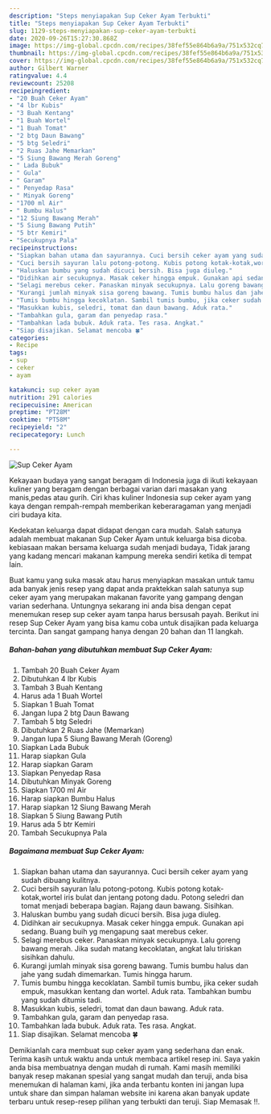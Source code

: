 ```yaml
---
description: "Steps menyiapakan Sup Ceker Ayam Terbukti"
title: "Steps menyiapakan Sup Ceker Ayam Terbukti"
slug: 1129-steps-menyiapakan-sup-ceker-ayam-terbukti
date: 2020-09-26T15:27:30.868Z
image: https://img-global.cpcdn.com/recipes/38fef55e864b6a9a/751x532cq70/sup-ceker-ayam-foto-resep-utama.jpg
thumbnail: https://img-global.cpcdn.com/recipes/38fef55e864b6a9a/751x532cq70/sup-ceker-ayam-foto-resep-utama.jpg
cover: https://img-global.cpcdn.com/recipes/38fef55e864b6a9a/751x532cq70/sup-ceker-ayam-foto-resep-utama.jpg
author: Gilbert Warner
ratingvalue: 4.4
reviewcount: 25208
recipeingredient:
- "20 Buah Ceker Ayam"
- "4 lbr Kubis"
- "3 Buah Kentang"
- "1 Buah Wortel"
- "1 Buah Tomat"
- "2 btg Daun Bawang"
- "5 btg Seledri"
- "2 Ruas Jahe Memarkan"
- "5 Siung Bawang Merah Goreng"
- " Lada Bubuk"
- " Gula"
- " Garam"
- " Penyedap Rasa"
- " Minyak Goreng"
- "1700 ml Air"
- " Bumbu Halus"
- "12 Siung Bawang Merah"
- "5 Siung Bawang Putih"
- "5 btr Kemiri"
- "Secukupnya Pala"
recipeinstructions:
- "Siapkan bahan utama dan sayurannya. Cuci bersih ceker ayam yang sudah dibuang kulitnya."
- "Cuci bersih sayuran lalu potong-potong. Kubis potong kotak-kotak,wortel iris bulat dan jentang potong dadu. Potong seledri dan tomat menjadi beberapa bagian. Rajang daun bawang. Sisihkan."
- "Haluskan bumbu yang sudah dicuci bersih. Bisa juga diuleg."
- "Didihkan air secukupnya. Masak ceker hingga empuk. Gunakan api sedang. Buang buih yg mengapung saat merebus ceker."
- "Selagi merebus ceker. Panaskan minyak secukupnya. Lalu goreng bawang merah. Jika sudah matang kecoklatan, angkat lalu tiriskan sisihkan dahulu."
- "Kurangi jumlah minyak sisa goreng bawang. Tumis bumbu halus dan jahe yang sudah dimemarkan. Tumis hingga harum."
- "Tumis bumbu hingga kecoklatan. Sambil tumis bumbu, jika ceker sudah empuk, masukkan kentang dan wortel. Aduk rata. Tambahkan bumbu yang sudah ditumis tadi."
- "Masukkan kubis, seledri, tomat dan daun bawang. Aduk rata."
- "Tambahkan gula, garam dan penyedap rasa."
- "Tambahkan lada bubuk. Aduk rata. Tes rasa. Angkat."
- "Siap disajikan. Selamat mencoba 🍀"
categories:
- Recipe
tags:
- sup
- ceker
- ayam

katakunci: sup ceker ayam 
nutrition: 291 calories
recipecuisine: American
preptime: "PT28M"
cooktime: "PT58M"
recipeyield: "2"
recipecategory: Lunch

---
```



![Sup Ceker Ayam](https://img-global.cpcdn.com/recipes/38fef55e864b6a9a/751x532cq70/sup-ceker-ayam-foto-resep-utama.jpg)

Kekayaan budaya yang sangat beragam di Indonesia juga di ikuti kekayaan kuliner yang beragam dengan berbagai varian dari masakan yang manis,pedas atau gurih. Ciri khas kuliner Indonesia sup ceker ayam yang kaya dengan rempah-rempah memberikan keberaragaman yang menjadi ciri budaya kita.


Kedekatan keluarga dapat didapat dengan cara mudah. Salah satunya adalah membuat makanan Sup Ceker Ayam untuk keluarga bisa dicoba. kebiasaan makan bersama keluarga sudah menjadi budaya, Tidak jarang yang kadang mencari makanan kampung mereka sendiri ketika di tempat lain.



Buat kamu yang suka masak atau harus menyiapkan masakan untuk tamu ada banyak jenis resep yang dapat anda praktekkan salah satunya sup ceker ayam yang merupakan makanan favorite yang gampang dengan varian sederhana. Untungnya sekarang ini anda bisa dengan cepat menemukan resep sup ceker ayam tanpa harus bersusah payah.
Berikut ini resep Sup Ceker Ayam yang bisa kamu coba untuk disajikan pada keluarga tercinta. Dan sangat gampang hanya dengan 20 bahan dan 11 langkah.


<!--inarticleads1-->

##### Bahan-bahan yang dibutuhkan membuat Sup Ceker Ayam:

1. Tambah 20 Buah Ceker Ayam
1. Dibutuhkan 4 lbr Kubis
1. Tambah 3 Buah Kentang
1. Harus ada 1 Buah Wortel
1. Siapkan 1 Buah Tomat
1. Jangan lupa 2 btg Daun Bawang
1. Tambah 5 btg Seledri
1. Dibutuhkan 2 Ruas Jahe (Memarkan)
1. Jangan lupa 5 Siung Bawang Merah (Goreng)
1. Siapkan  Lada Bubuk
1. Harap siapkan  Gula
1. Harap siapkan  Garam
1. Siapkan  Penyedap Rasa
1. Dibutuhkan  Minyak Goreng
1. Siapkan 1700 ml Air
1. Harap siapkan  Bumbu Halus
1. Harap siapkan 12 Siung Bawang Merah
1. Siapkan 5 Siung Bawang Putih
1. Harus ada 5 btr Kemiri
1. Tambah Secukupnya Pala




<!--inarticleads2-->

##### Bagaimana membuat  Sup Ceker Ayam:

1. Siapkan bahan utama dan sayurannya. Cuci bersih ceker ayam yang sudah dibuang kulitnya.
1. Cuci bersih sayuran lalu potong-potong. Kubis potong kotak-kotak,wortel iris bulat dan jentang potong dadu. Potong seledri dan tomat menjadi beberapa bagian. Rajang daun bawang. Sisihkan.
1. Haluskan bumbu yang sudah dicuci bersih. Bisa juga diuleg.
1. Didihkan air secukupnya. Masak ceker hingga empuk. Gunakan api sedang. Buang buih yg mengapung saat merebus ceker.
1. Selagi merebus ceker. Panaskan minyak secukupnya. Lalu goreng bawang merah. Jika sudah matang kecoklatan, angkat lalu tiriskan sisihkan dahulu.
1. Kurangi jumlah minyak sisa goreng bawang. Tumis bumbu halus dan jahe yang sudah dimemarkan. Tumis hingga harum.
1. Tumis bumbu hingga kecoklatan. Sambil tumis bumbu, jika ceker sudah empuk, masukkan kentang dan wortel. Aduk rata. Tambahkan bumbu yang sudah ditumis tadi.
1. Masukkan kubis, seledri, tomat dan daun bawang. Aduk rata.
1. Tambahkan gula, garam dan penyedap rasa.
1. Tambahkan lada bubuk. Aduk rata. Tes rasa. Angkat.
1. Siap disajikan. Selamat mencoba 🍀




Demikianlah cara membuat sup ceker ayam yang sederhana dan enak. Terima kasih untuk waktu anda untuk membaca artikel resep ini. Saya yakin anda bisa membuatnya dengan mudah di rumah. Kami masih memiliki banyak resep makanan spesial yang sangat mudah dan teruji, anda bisa menemukan di halaman kami, jika anda terbantu konten ini jangan lupa untuk share dan simpan halaman website ini karena akan banyak update terbaru untuk resep-resep pilihan yang terbukti dan teruji. Siap Memasak !!. 
